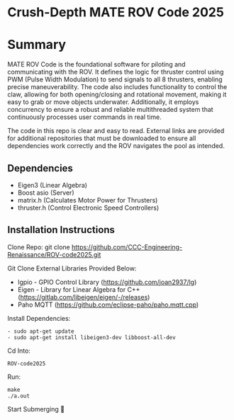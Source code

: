 # Crush-Depth MATE ROV Code 2025
# Summary
MATE ROV Code is the foundational software for piloting and communicating with the ROV. It defines the logic for thruster control using PWM (Pulse Width Modulation) to send signals to all 8 thrusters, enabling precise maneuverability. The code also includes functionality to control the claw, allowing for both opening/closing and rotational movement, making it easy to grab or move objects underwater. Additionally, it employs concurrency to ensure a robust and reliable multithreaded system that continuously processes user commands in real time.

The code in this repo is clear and easy to read. External links are provided for additional repositories that must be downloaded to ensure all dependencies work correctly and the ROV navigates the pool as intended.
## Dependencies
- Eigen3 (Linear Algebra)
- Boost asio (Server)
- matrix.h (Calculates Motor Power for Thrusters)
- thruster.h (Control Electronic Speed Controllers)
## Installation Instructions
Clone Repo:
git clone https://github.com/CCC-Engineering-Renaissance/ROV-code2025.git

Git Clone External Libraries Provided Below:

- lgpio - GPIO Control Library (https://github.com/joan2937/lg)
- Eigen - Library for Linear Algebra for C++ (https://gitlab.com/libeigen/eigen/-/releases)
- Paho MQTT (https://github.com/eclipse-paho/paho.mqtt.cpp)

Install Dependencies:
```
- sudo apt-get update
- sudo apt-get install libeigen3-dev libboost-all-dev
```
Cd Into:
```
ROV-code2025
```
Run:
```
make
./a.out
```
Start Submerging 🌊

